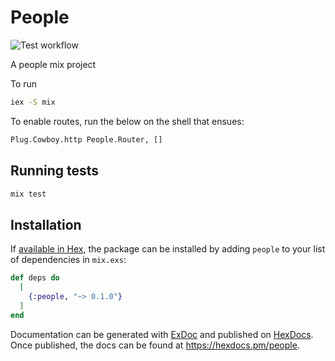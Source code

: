 # People

![Test workflow](https://github.com/MarvinKweyu/PeoplePack/actions/workflows/elixir.yml/badge.svg?branch=main)

A people mix project


To run
```bash
iex -S mix
```

To enable routes, run the below on the shell that ensues:
```bash
Plug.Cowboy.http People.Router, []
```

## Running tests

```bash
mix test
```

## Installation

If [available in Hex](https://hex.pm/docs/publish), the package can be installed
by adding `people` to your list of dependencies in `mix.exs`:

```elixir
def deps do
  [
    {:people, "~> 0.1.0"}
  ]
end
```

Documentation can be generated with [ExDoc](https://github.com/elixir-lang/ex_doc)
and published on [HexDocs](https://hexdocs.pm). Once published, the docs can
be found at <https://hexdocs.pm/people>.

